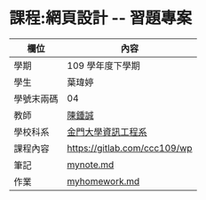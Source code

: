 # 課程:網頁設計 -- 習題專案

欄位 | 內容
-----|--------
學期 | 109 學年度下學期
學生|  葉瑋婷
學號末兩碼| 04
教師 | [陳鍾誠](https://www.nqu.edu.tw/educsie/index.php?act=blog&code=list&ids=4)
學校科系 | [金門大學資訊工程系](https://www.nqu.edu.tw/educsie/index.php)
課程內容| https://gitlab.com/ccc109/wp
筆記|[mynote.md](我的筆記)
作業|[myhomework.md](我的作業)
